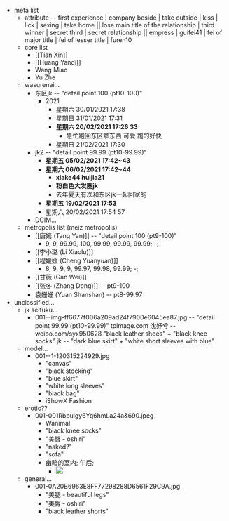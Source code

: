 - meta list
    - attribute -- first experience | company beside | take outside | kiss | lick | sexing | take home || 
lose main title of the relationship | third winner | secret third | secret relationship || 
empress | guifei41 | fei of major title | fei of lesser title | furen10
    - core list
        - [[Tian Xin]]
        - [[Huang Yandi]]
        - Wang Miao
        - Yu Zhe
    - wasurenai...
        - 东区jk -- "detail point 100 (pt10-100)"
            - 2021
                - 星期六 30/01/2021 17:38
                - 星期日 31/01/2021 17:31
                - __星期六 20/02/2021 17:26 33__
                    - 急忙跑回东区拿东西 可爱 跑的好快
                - 星期日 21/02/2021 17:30
        - jk2 -- "detail point 99.99 (pt10-99.99)"
            - __星期五 05/02/2021 17:42~43__
            - __星期六 06/02/2021 17:42~44__
                - __xiake44 huijia21__
                - __粉白色大发圈jk__ 
                - 去年夏天有次和东区jk一起回家的
            - __星期五 19/02/2021 17:53__
            - 星期六 20/02/2021 17:54 57
        - DCIM...
    - metropolis list (meiz metropolis)
        - [[唐嫣 (Tang Yan)]] -- "detail point 100 (pt9-100)"
            - 9, 9, 99.99, 100, 99.99, 99.99, 99.99; -; 
        - [[李小璐 (Li Xiaolu)]]
        - [[程媛媛 (Cheng Yuanyuan)]]
            - 8, 9, 9, 9, 99.97, 99.98, 99.99; -; 
        - [[甘薇 (Gan Wei)]]
        - [[张冬 (Zhang Dong)]] -- pt9-100
        - 袁姗姗 (Yuan Shanshan) -- pt8-99.97
- unclassified...
    - jk seifuku...
        - 001--img-ff6677f006a209ad24f7900e6045ea87.jpg -- "detail point 99.99 (pt10-99.99)"
            tpimage.com
            沈妤兮 -- weibo.com/syx950628
            "black leather shoes" + "black knee socks"
            jk -- "dark blue skirt" + "white short sleeves with blue"
    - model...
        - 001--1-120315224929.jpg
            - "canvas"
            - "black stocking"
            - "blue skirt"
            - "white long sleeves"
            - "black bag"
            - iShowX Fashion
    - erotic??
        - 001-001Rboulgy6Yq6hmLa24a&690.jpeg
            - Wanimal
            - "black knee socks"
            - "美臀 - oshiri"
            - "naked?"
            - "sofa"
            - 幽暗的室内; 午后;
                - ![](https://firebasestorage.googleapis.com/v0/b/firescript-577a2.appspot.com/o/imgs%2Fapp%2FXELiu-ReNova%2F98Te9KX5xJ.png?alt=media&token=f4980b1a-af64-4fc6-980a-2452562b1b31)
    - general...
        - 001-0A20B6963E8FF77298288D6561F29C9A.jpg
            - "美腿 - beautiful legs" 
            - "美臀 - oshiri"
            - "black leather shorts"
